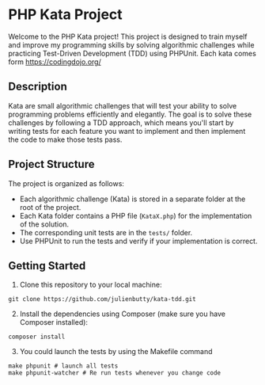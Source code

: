 # PHP Kata Project

Welcome to the PHP Kata project! This project is designed to train myself and improve my programming skills by solving algorithmic challenges while practicing Test-Driven Development (TDD) using PHPUnit.
Each kata comes form https://codingdojo.org/

## Description

Kata are small algorithmic challenges that will test your ability to solve programming problems efficiently and elegantly. The goal is to solve these challenges by following a TDD approach, which means you'll start by writing tests for each feature you want to implement and then implement the code to make those tests pass.

## Project Structure

The project is organized as follows:

- Each algorithmic challenge (Kata) is stored in a separate folder at the root of the project.
- Each Kata folder contains a PHP file (`KataX.php`) for the implementation of the solution.
- The corresponding unit tests are in the `tests/` folder.
- Use PHPUnit to run the tests and verify if your implementation is correct.

## Getting Started

1. Clone this repository to your local machine:
```
git clone https://github.com/julienbutty/kata-tdd.git
```

2. Install the dependencies using Composer (make sure you have Composer installed):

```
composer install
```

3. You could launch the tests by using the Makefile command
```
make phpunit # launch all tests
make phpunit-watcher # Re run tests whenever you change code
```

